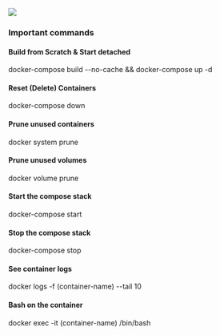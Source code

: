 <img src=https://blog.switcheo.network/content/images/size/w2000/2020/03/Switcheo-TradeHub.png></img>

### Important commands

#### Build from Scratch & Start detached
docker-compose build --no-cache && docker-compose up -d
#### Reset (Delete) Containers
docker-compose down
#### Prune unused containers
docker system prune
#### Prune unused volumes
docker volume prune
#### Start the compose stack
docker-compose start
#### Stop the compose stack
docker-compose stop
#### See container logs
docker logs -f (container-name) --tail 10
#### Bash on the container
docker exec -it (container-name) /bin/bash